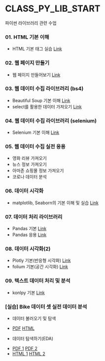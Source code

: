 # CLASS_PY_LIB_START
 파이썬 라이브러리 관련 수업

### 01. HTML 기본 이해
 - HTML 기본 태그 실습 [Link]()
 
### 02. 웹 페이지 만들기
 - 웹 페이지 만들어보기 [Link]()

### 03. 웹 데이터 수집 라이브러리 (bs4)
 - Beautiful Soup 기본 이해 [Link]()
 - select를 활용한 데이터 가져오기 [Link]()
 
### 04. 웹 데이터 수집 라이브러리 (selenium)
 - Selenium 기본 이해 [Link]()
 
### 05. 웹 데이터 수집 실전 응용
 - 영화 리뷰 가져오기
 - 뉴스 정보 가져오기
 - 아마존 쇼핑몰 정보 가져오기 
 - 코로나 데이터 분석
 
### 06. 데이터 시각화
 - matplotlib, Seaborn의 기본 이해 및 실습 [Link]()

### 07. 데이터 처리 라이브러리
 - Pandas 기본 [Link]()
 - Pandas 응용 [Link]()
 
### 08. 데이터 시각화(2)
 - Plotly 기본(반응형 시각화) [Link]()
 - folium 기본(공간 시각화) [Link]()
 
### 09. 텍스트 데이터 처리 및 분석
 - konlpy 기본 [Link]()
 
### [실습] Bike 데이터 셋 실전 데이터 분석
- 데이터 불러오기 및 탐색 
 * [PDF](https://ldjwj.github.io/CLASS_PY_LIB_START/Data_01_01_Bike_EDA_2204.pdf) [HTML](https://ldjwj.github.io/CLASS_PY_LIB_START/Data_01_01_Bike_EDA_2204.html)
 
- 데이터 탐색하기(EDA) 
 * [PDF 1](https://ldjwj.github.io/CLASS_PY_LIB_START/Data_01_02_Bike_EDA_2204.pdf) [PDF 2](https://ldjwj.github.io/CLASS_PY_LIB_START/Data_01_03_Bike_EDA_2204.pdf)
 * [HTML 1](https://ldjwj.github.io/CLASS_PY_LIB_START/Data_01_02_Bike_EDA_2204.html) [HTML 2](https://ldjwj.github.io/CLASS_PY_LIB_START/Data_01_03_Bike_EDA_2204.html)

 

 

